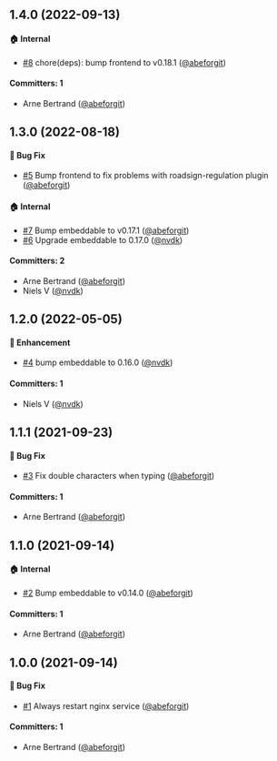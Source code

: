 




## 1.4.0 (2022-09-13)

#### :house: Internal
* [#8](https://github.com/lblod/app-gn-embeddable/pull/8) chore(deps): bump frontend to v0.18.1 ([@abeforgit](https://github.com/abeforgit))

#### Committers: 1
- Arne Bertrand ([@abeforgit](https://github.com/abeforgit))

## 1.3.0 (2022-08-18)

#### :bug: Bug Fix
* [#5](https://github.com/lblod/app-gn-embeddable/pull/5) Bump frontend to fix problems with roadsign-regulation plugin ([@abeforgit](https://github.com/abeforgit))

#### :house: Internal
* [#7](https://github.com/lblod/app-gn-embeddable/pull/7) Bump embeddable to v0.17.1 ([@abeforgit](https://github.com/abeforgit))
* [#6](https://github.com/lblod/app-gn-embeddable/pull/6)  Upgrade embeddable to 0.17.0  ([@nvdk](https://github.com/nvdk))

#### Committers: 2
- Arne Bertrand ([@abeforgit](https://github.com/abeforgit))
- Niels V ([@nvdk](https://github.com/nvdk))

## 1.2.0 (2022-05-05)

#### :rocket: Enhancement
* [#4](https://github.com/lblod/app-gn-embeddable/pull/4) bump embeddable to 0.16.0 ([@nvdk](https://github.com/nvdk))

#### Committers: 1
- Niels V ([@nvdk](https://github.com/nvdk))

## 1.1.1 (2021-09-23)

#### :bug: Bug Fix
* [#3](https://github.com/lblod/app-gn-embeddable/pull/3) Fix double characters when typing ([@abeforgit](https://github.com/abeforgit))

#### Committers: 1
- Arne Bertrand ([@abeforgit](https://github.com/abeforgit))

## 1.1.0 (2021-09-14)

#### :house: Internal
* [#2](https://github.com/lblod/app-gn-embeddable/pull/2) Bump embeddable to v0.14.0 ([@abeforgit](https://github.com/abeforgit))

#### Committers: 1
- Arne Bertrand ([@abeforgit](https://github.com/abeforgit))

## 1.0.0 (2021-09-14)

#### :bug: Bug Fix
* [#1](https://github.com/lblod/app-gn-embeddable/pull/1) Always restart nginx service ([@abeforgit](https://github.com/abeforgit))

#### Committers: 1
- Arne Bertrand ([@abeforgit](https://github.com/abeforgit))


